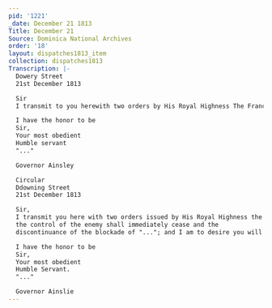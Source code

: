 ```yaml
---
pid: '1221'
_date: December 21 1813
Title: December 21
Source: Dominica National Archives
order: '18'
layout: dispatches1813_item
collection: dispatches1813
Transcription: |-
  Dowery Street
  21st December 1813

  Sir
  I transmit to you herewith two orders by His Royal Highness The France regent in council bearing date the 13th instant declaring that all hostilities against such Ports or Places of the United Provinces of The Netherlands as shall not be in the profession or under the "..."of the "..." shall immediately cease, and the discontinuous Of the Blockade of "..."; and I am to desire you will take care that the said orders be duly carried into execution as far as the same may apply to the colony under your government.

  I have the honor to be
  Sir,
  Your most obedient
  Humble servant
  "..."

  Governor Ainsley

  Circular
  Ddowning Street
  21st December 1813

  Sir,
  I transmit you here with two orders issued by His Royal Highness the prince regent? In council bearing date the 13th instant declaring that the hostilities against such ports and places of the United Provinces of the Netherlands as shall not be under the possession or under
  the control of the enemy shall immediately cease and the
  discontinuance of the blockade of "..."; and I am to desire you will take care that the said orders be duly carried into execution as far as the same may apply to the colony under your government.

  I have the honor to be
  Sir,
  Your most obedient
  Humble Servant.
  "..."

  Governor Ainslie
---
```

